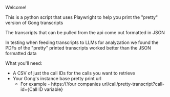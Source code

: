Welcome!

This is a python script that uses Playwright to help you print the "pretty" version of Gong transcripts 

The transcripts that can be pulled from the api come out formatted in JSON

In testing when feeding transcripts to LLMs for analyzation we found the PDFs of the "pretty" printed transcripts worked better than the JSON formatted data

What you'll need:
- A CSV of just the call IDs for the calls you want to retrieve
- Your Gong's instance base pretty print url
  - For example -  https:/{Your companies url/call/pretty-transcript?call-id={Call ID variable}
